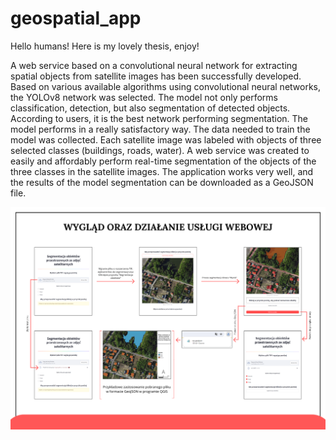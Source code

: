 # geospatial_app
Hello humans! Here is my lovely thesis, enjoy! 

A web service based on a convolutional neural network for extracting spatial objects from satellite images has been successfully developed.
Based on various available algorithms using convolutional neural networks, the YOLOv8 network was selected.
The model not only performs classification, detection, but also segmentation of detected objects.
According to users, it is the best network performing segmentation.
The model performs in a really satisfactory way.
The data needed to train the model was collected.
Each satellite image was labeled with objects of three selected classes (buildings, roads, water).
A web service was created to easily and affordably perform real-time segmentation of the objects of the three classes in the satellite images.
The application works very well, and the results of the model segmentation can be downloaded as a GeoJSON file.

<img src="thesis_photo.png"> 
